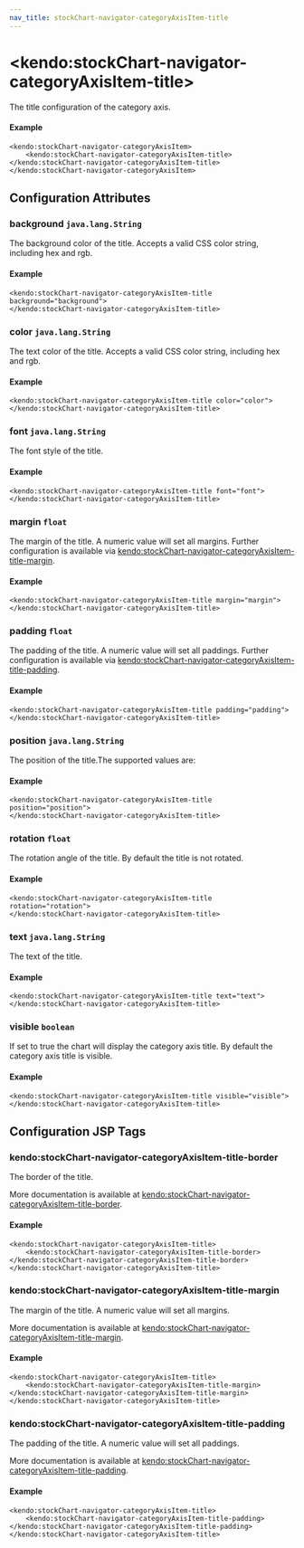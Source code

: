 ```yaml
---
nav_title: stockChart-navigator-categoryAxisItem-title
---
```


# \<kendo:stockChart-navigator-categoryAxisItem-title\>

The title configuration of the category axis.

#### Example
    <kendo:stockChart-navigator-categoryAxisItem>
        <kendo:stockChart-navigator-categoryAxisItem-title></kendo:stockChart-navigator-categoryAxisItem-title>
    </kendo:stockChart-navigator-categoryAxisItem>

## Configuration Attributes

### background `java.lang.String`

The background color of the title. Accepts a valid CSS color string, including hex and rgb.

#### Example
    <kendo:stockChart-navigator-categoryAxisItem-title background="background">
    </kendo:stockChart-navigator-categoryAxisItem-title>

### color `java.lang.String`

The text color of the title. Accepts a valid CSS color string, including hex and rgb.

#### Example
    <kendo:stockChart-navigator-categoryAxisItem-title color="color">
    </kendo:stockChart-navigator-categoryAxisItem-title>

### font `java.lang.String`

The font style of the title.

#### Example
    <kendo:stockChart-navigator-categoryAxisItem-title font="font">
    </kendo:stockChart-navigator-categoryAxisItem-title>

### margin `float`

The margin of the title. A numeric value will set all margins. Further configuration is available via [kendo:stockChart-navigator-categoryAxisItem-title-margin](#kendo-stockChart-navigator-categoryAxisItem-title-margin). 

#### Example
    <kendo:stockChart-navigator-categoryAxisItem-title margin="margin">
    </kendo:stockChart-navigator-categoryAxisItem-title>

### padding `float`

The padding of the title. A numeric value will set all paddings. Further configuration is available via [kendo:stockChart-navigator-categoryAxisItem-title-padding](#kendo-stockChart-navigator-categoryAxisItem-title-padding). 

#### Example
    <kendo:stockChart-navigator-categoryAxisItem-title padding="padding">
    </kendo:stockChart-navigator-categoryAxisItem-title>

### position `java.lang.String`

The position of the title.The supported values are:

#### Example
    <kendo:stockChart-navigator-categoryAxisItem-title position="position">
    </kendo:stockChart-navigator-categoryAxisItem-title>

### rotation `float`

The rotation angle of the title. By default the title is not rotated.

#### Example
    <kendo:stockChart-navigator-categoryAxisItem-title rotation="rotation">
    </kendo:stockChart-navigator-categoryAxisItem-title>

### text `java.lang.String`

The text of the title.

#### Example
    <kendo:stockChart-navigator-categoryAxisItem-title text="text">
    </kendo:stockChart-navigator-categoryAxisItem-title>

### visible `boolean`

If set to true the chart will display the category axis title. By default the category axis title is visible.

#### Example
    <kendo:stockChart-navigator-categoryAxisItem-title visible="visible">
    </kendo:stockChart-navigator-categoryAxisItem-title>


##  Configuration JSP Tags

### kendo:stockChart-navigator-categoryAxisItem-title-border

The border of the title.

More documentation is available at [kendo:stockChart-navigator-categoryAxisItem-title-border](/api/wrappers/jsp/stockchart/navigator-categoryaxisitem-title-border).

#### Example

    <kendo:stockChart-navigator-categoryAxisItem-title>
        <kendo:stockChart-navigator-categoryAxisItem-title-border></kendo:stockChart-navigator-categoryAxisItem-title-border>
    </kendo:stockChart-navigator-categoryAxisItem-title>

### kendo:stockChart-navigator-categoryAxisItem-title-margin

The margin of the title. A numeric value will set all margins.

More documentation is available at [kendo:stockChart-navigator-categoryAxisItem-title-margin](/api/wrappers/jsp/stockchart/navigator-categoryaxisitem-title-margin).

#### Example

    <kendo:stockChart-navigator-categoryAxisItem-title>
        <kendo:stockChart-navigator-categoryAxisItem-title-margin></kendo:stockChart-navigator-categoryAxisItem-title-margin>
    </kendo:stockChart-navigator-categoryAxisItem-title>

### kendo:stockChart-navigator-categoryAxisItem-title-padding

The padding of the title. A numeric value will set all paddings.

More documentation is available at [kendo:stockChart-navigator-categoryAxisItem-title-padding](/api/wrappers/jsp/stockchart/navigator-categoryaxisitem-title-padding).

#### Example

    <kendo:stockChart-navigator-categoryAxisItem-title>
        <kendo:stockChart-navigator-categoryAxisItem-title-padding></kendo:stockChart-navigator-categoryAxisItem-title-padding>
    </kendo:stockChart-navigator-categoryAxisItem-title>

